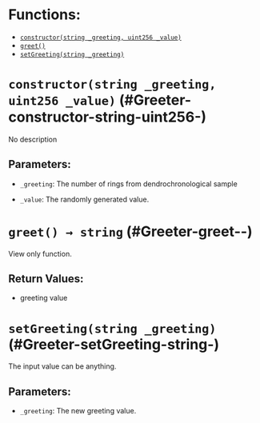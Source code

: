 

# Functions:
- [`constructor(string _greeting, uint256 _value)`](#Greeter-constructor-string-uint256-)
- [`greet()`](#Greeter-greet--)
- [`setGreeting(string _greeting)`](#Greeter-setGreeting-string-)


# `constructor(string _greeting, uint256 _value)` (#Greeter-constructor-string-uint256-)
No description
## Parameters:
- `_greeting`: The number of rings from dendrochronological sample

- `_value`: The randomly generated value.
# `greet() → string` (#Greeter-greet--)
View only function. 

## Return Values:
- greeting value
# `setGreeting(string _greeting)` (#Greeter-setGreeting-string-)
The input value can be anything.

## Parameters:
- `_greeting`: The new greeting value.

